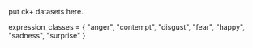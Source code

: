 put ck+ datasets here.


expression_classes = {
    "anger",
    "contempt",
    "disgust",
    "fear",
    "happy",
    "sadness",
    "surprise"
}